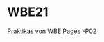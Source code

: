 # WBE21
Praktikas von WBE [Pages](https://github.zhaw.ch/pages/zuelldar/WBE21/)
-[P02](https://github.zhaw.ch/pages/zuelldar/WBE21/tree/master/Praktikum2)
